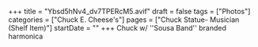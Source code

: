 +++
title = "Ybsd5hNv4_dv7TPERcM5.avif"
draft = false
tags = ["Photos"]
categories = ["Chuck E. Cheese's"]
pages = ["Chuck Statue- Musician (Shelf Item)"]
startDate = ""
+++
Chuck w/ ''Sousa Band'' branded harmonica
